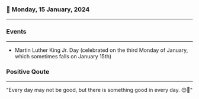 ### 📅 Monday, 15 January, 2024
------
### Events
------
- Martin Luther King Jr. Day (celebrated on the third Monday of January, which sometimes falls on January 15th)
### Positive Qoute
------
"Every day may not be good, but there is something good in every day. 😊🌟"
